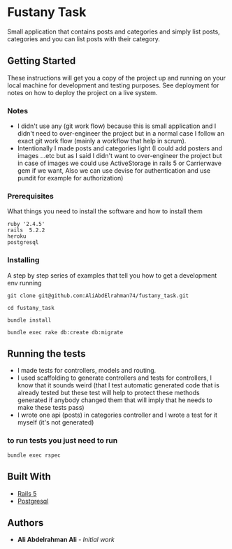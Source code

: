 # Fustany Task

Small application that contains posts and categories and simply list posts, categories and you can list posts with their category.

## Getting Started

These instructions will get you a copy of the project up and running on your local machine for development and testing purposes. See deployment for notes on how to deploy the project on a live system.

### Notes
* I didn't use any (git work flow) because this is small application and I didn't need to  over-engineer the project but in a normal case I follow an exact git work flow (mainly a workflow that help in scrum).
* Intentionally I made posts and categories light (I could add posters and images ...etc but as I said I didn't want to over-engineer the project but in case of images we could use ActiveStorage in rails 5 or Carrierwave gem if we want, Also we can use devise for authentication and use pundit for example for authorization)


### Prerequisites

What things you need to install the software and how to install them

```
ruby '2.4.5'
rails  5.2.2
heroku
postgresql
```

### Installing

A step by step series of examples that tell you how to get a development env running

```
git clone git@github.com:AliAbdElrahman74/fustany_task.git
```
```
cd fustany_task
```
```
bundle install
```
```
bundle exec rake db:create db:migrate
```

## Running the tests

* I made tests for controllers, models and routing.
* I used scaffolding to generate controllers and tests for controllers, I know that it sounds weird (that I test automatic generated code that is already tested but these test will help to protect these methods generated if anybody changed them that will imply that he needs to make these tests pass)
* I wrote one api (posts) in categories controller and I wrote a test for it myself (it's not generated)

### to run tests you just need to run

```
bundle exec rspec
```

## Built With

* [Rails 5](https://rubygems.org/gems/rails/versions/5.2.2)
* [Postgresql](https://www.postgresql.org/)

## Authors

* **Ali Abdelrahman Ali** - *Initial work*
